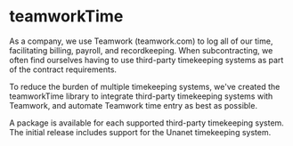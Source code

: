 # teamworkTime
As a company, we use Teamwork (teamwork.com) to log all of our time, facilitating billing,
payroll, and recordkeeping.  When subcontracting, we often find ourselves having
to use third-party timekeeping systems as part of the contract requirements. 

To reduce the burden of multiple timekeeping systems, we've created the
teamworkTime library to integrate third-party timekeeping systems with Teamwork,
and automate Teamwork time entry as best as possible.

A package is available for each supported third-party timekeeping system.  The
initial release includes support for the Unanet timekeeping system.